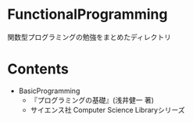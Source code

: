 # FunctionalProgramming

関数型プログラミングの勉強をまとめたディレクトリ

# Contents

* BasicProgramming
  * 『プログラミングの基礎』(浅井健一 著)
  * サイエンス社 Computer Science Libraryシリーズ
